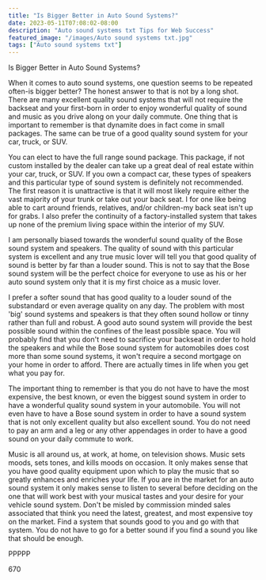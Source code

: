 ```yaml
---
title: "Is Bigger Better in Auto Sound Systems?"
date: 2023-05-11T07:08:02-08:00
description: "Auto sound systems txt Tips for Web Success"
featured_image: "/images/Auto sound systems txt.jpg"
tags: ["Auto sound systems txt"]
---
```


Is Bigger Better in Auto Sound Systems?

When it comes to auto sound systems, one question seems to be repeated often-is bigger better? The honest answer to that is not by a long shot. There are many excellent quality sound systems that will not require the backseat and your first-born in order to enjoy wonderful quality of sound and music as you drive along on your daily commute. One thing that is important to remember is that dynamite does in fact come in small packages. The same can be true of a good quality sound system for your car, truck, or SUV. 

You can elect to have the full range sound package. This package, if not custom installed by the dealer can take up a great deal of real estate within your car, truck, or SUV. If you own a compact car, these types of speakers and this particular type of sound system is definitely not recommended. The first reason it is unattractive is that it will most likely require either the vast majority of your trunk or take out your back seat. I for one like being able to cart around friends, relatives, and/or children-my back seat isn't up for grabs. I also prefer the continuity of a factory-installed system that takes up none of the premium living space within the interior of my SUV.

I am personally biased towards the wonderful sound quality of the Bose sound system and speakers. The quality of sound with this particular system is excellent and any true music lover will tell you that good quality of sound is better by far than a louder sound. This is not to say that the Bose sound system will be the perfect choice for everyone to use as his or her auto sound system only that it is my first choice as a music lover. 

I prefer a softer sound that has good quality to a louder sound of the substandard or even average quality on any day. The problem with most 'big' sound systems and speakers is that they often sound hollow or tinny rather than full and robust. A good auto sound system will provide the best possible sound within the confines of the least possible space. You will probably find that you don't need to sacrifice your backseat in order to hold the speakers and while the Bose sound system for automobiles does cost more than some sound systems, it won't require a second mortgage on your home in order to afford. There are actually times in life when you get what you pay for.

The important thing to remember is that you do not have to have the most expensive, the best known, or even the biggest sound system in order to have a wonderful quality sound system in your automobile. You will not even have to have a Bose sound system in order to have a sound system that is not only excellent quality but also excellent sound. You do not need to pay an arm and a leg or any other appendages in order to have a good sound on your daily commute to work.

Music is all around us, at work, at home, on television shows. Music sets moods, sets tones, and kills moods on occasion. It only makes sense that you have good quality equipment upon which to play the music that so greatly enhances and enriches your life. If you are in the market for an auto sound system it only makes sense to listen to several before deciding on the one that will work best with your musical tastes and your desire for your vehicle sound system. Don't be misled by commission minded sales associated that think you need the latest, greatest, and most expensive toy on the market. Find a system that sounds good to you and go with that system. You do not have to go for a better sound if you find a sound you like that should be enough.

PPPPP

670

